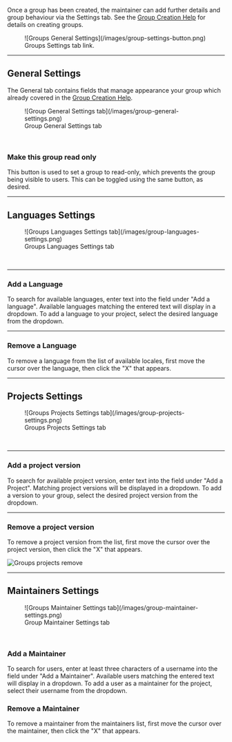 Once a group has been created, the maintainer can add further details and group behaviour via the Settings tab.
See the [Group Creation Help](/user-guide/groups/create-group) for details on creating groups.
<figure>
![Groups General Settings](/images/group-settings-button.png)
<figcaption>Groups Settings tab link.</figcaption>
</figure>

------------
## General Settings

The General tab contains fields that manage appearance your group which already covered in the [Group Creation Help](/user-guide/groups/create-group).
<figure>
![Group General Settings tab](/images/group-general-settings.png)
<figcaption>Group General Settings tab</figcaption>
</figure>
<br/>


### Make this group read only

This button is used to set a group to read-only, which prevents the group being visible to users. This can be toggled using the same button, as desired.

------------

## Languages Settings
<figure>
![Groups Languages Settings tab](/images/group-languages-settings.png)
<figcaption>Groups Languages Settings tab</figcaption>
</figure>
<br>

------------
### Add a Language

To search for available languages, enter text into the field under "Add a language". Available languages matching the entered text will display in a dropdown.
To add a language to your project, select the desired language from the dropdown.

------------
### Remove a Language

To remove a language from the list of available locales, first move the cursor over the language, then click the "X" that appears.

------------

## Projects Settings
<figure>
![Groups Projects Settings tab](/images/group-projects-settings.png)
<figcaption>Groups Projects Settings tab</figcaption>
</figure>
<br>

------------
### Add a project version

To search for available project version, enter text into the field under "Add a Project". Matching project versions will be displayed in a dropdown.
To add a version to your group, select the desired project version from the dropdown.

------------
### Remove a project version

To remove a project version from the list, first move the cursor over the project version, then click the "X" that appears.

![Groups projects remove](/images/group-projects-remove.png)

------------

## Maintainers Settings
<figure>
![Groups Maintainer Settings tab](/images/group-maintainer-settings.png)
<figcaption>Group Maintainer Settings tab</figcaption>
</figure>
<br>

### Add a Maintainer

To search for users, enter at least three characters of a username into the field under "Add a Maintainer". Available users matching the entered text will display in a dropdown.
To add a user as a maintainer for the project, select their username from the dropdown.

### Remove a Maintainer

To remove a maintainer from the maintainers list, first move the cursor over the maintainer, then click the "X" that appears.

